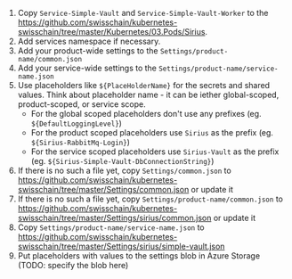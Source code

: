 1. Copy `Service-Simple-Vault` and `Service-Simple-Vault-Worker` to the https://github.com/swisschain/kubernetes-swisschain/tree/master/Kubernetes/03.Pods/Sirius. 
2. Add services namespace if necessary.
3. Add your product-wide settings to the `Settings/product-name/common.json`
4. Add your service-wide settings to the `Settings/product-name/service-name.json`
5. Use placeholders like `${PlaceHolderName}` for the secrets and shared values. Think about placeholder name - it can be iether global-scoped, product-scoped,
or service scope.
    * For the global scoped placeholders don't  use any prefixes (eg. `${DefaultLoggingLevel}`)
    * For the product scoped placeholders use `Sirius` as the prefix (eg. `${Sirius-RabbitMq-Login}`)
    * For the service scoped placeholders use `Sirius-Vault` as the prefix (eg. `${Sirius-Simple-Vault-DbConnectionString}`)
6. If there is no such a file yet, copy `Settings/common.json` to https://github.com/swisschain/kubernetes-swisschain/tree/master/Settings/common.json or update it
7. If there is no such a file yet, copy `Settings/product-name/common.json` to https://github.com/swisschain/kubernetes-swisschain/tree/master/Settings/sirius/common.json or update it
8. Copy `Settings/product-name/service-name.json` to https://github.com/swisschain/kubernetes-swisschain/tree/master/Settings/sirius/simple-vault.json
5. Put placeholders with values to the settings blob in Azure Storage (TODO: specify the blob here)